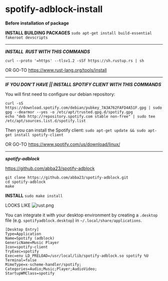 # spotify-adblock-install

**Before installation of package**

**INSTALL BUILDING PACKAGES**
```sudo apt-get install build-essential fakeroot devscripts```

* * *

***INSTALL  RUST WITH THIS COMMANDS***

```
curl --proto '=https' --tlsv1.2 -sSf https://sh.rustup.rs | sh
```

OR GO-TO
https://www.rust-lang.org/tools/install

* * *

***IF YOU DON'T HAVE || INSTALL SPOTIFY CLIENT WITH THIS COMMANDS***

You will first need to configure our debian repository:

```
curl -sS https://download.spotify.com/debian/pubkey_7A3A762FAFD4A51F.gpg | sudo gpg --dearmor --yes -o /etc/apt/trusted.gpg.d/spotify.gpg
echo "deb http://repository.spotify.com stable non-free" | sudo tee /etc/apt/sources.list.d/spotify.list
```

Then you can install the Spotify client:
```sudo apt-get update && sudo apt-get install spotify-client```

OR GO-TO
https://www.spotify.com/us/download/linux/

* * *

***spotify-adblock***

https://github.com/abba23/spotify-adblock


```
git clone https://github.com/abba23/spotify-adblock.git
cd spotify-adblock
make
```

**INSTALL**
```sudo make install```

  LOOKS LIKE 
![rust.png](rust.png)

You can integrate it with your desktop environment by creating a `.desktop` file (e.g. `spotifyadblock.desktop`) in `~/.local/share/applications`.

```
[Desktop Entry]
Type=Application
Name=Spotify (adblock)
GenericName=Music Player
Icon=spotify-client
TryExec=spotify
Exec=env LD_PRELOAD=/usr/local/lib/spotify-adblock.so spotify %U
Terminal=false
MimeType=x-scheme-handler/spotify;
Categories=Audio;Music;Player;AudioVideo;
StartupWMClass=spotify
```
